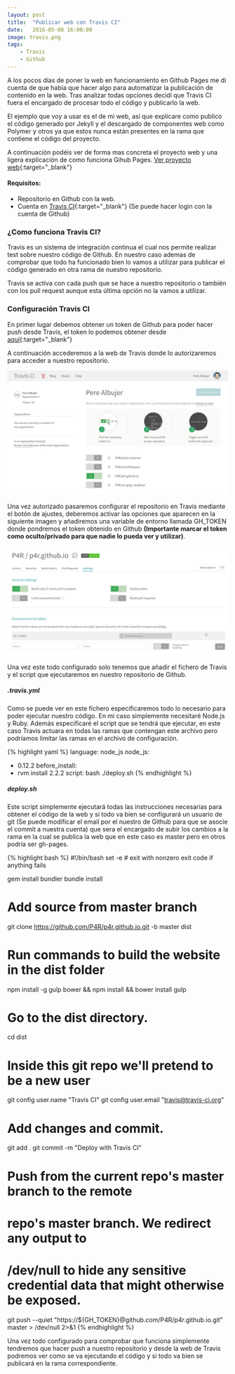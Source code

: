 ```yaml
---
layout: post
title:  "Publicar web con Travis CI"
date:   2016-05-08 16:00:00
image: travis.png
tags:
    - Travis
    - Github
---
```


A los pocos días de poner la web en funcionamiento en Github Pages me di cuenta de que había que hacer algo para automatizar la publicación de contenido en la web. Tras analizar todas opciones decidí que Travis CI fuera el encargado de procesar todo el código y publicarlo la web.

<!--more--> 

El ejemplo que voy a usar es el de mi web, así que explicare como publico el código generado por Jekyll y el descargado
de componentes web como Polymer y otros ya que estos nunca están presentes en la rama que contiene el código del proyecto.

A continuación podéis ver de forma mas concreta el proyecto web y una ligera explicación de como funciona
Gihub Pages. [Ver proyecto web][personal_website]{:target="_blank"}

#### Requisitos:
 - Repositorio en Github con la web.
 - Cuenta en [Travis CI][travis_home]{:target="_blank"} (Se puede hacer login con la cuenta de Github)

### ¿Como funciona Travis CI?

Travis es un sistema de integración continua el cual nos permite realizar test sobre nuestro código de Github.
En nuestro caso ademas de comprobar que todo ha funcionado bien lo vamos a utilizar para publicar el
código generado en otra rama de nuestro repositorio.

Travis se activa con cada push que se hace a nuestro repositorio o también con los pull request aunque esta última
opción no la vamos a utilizar.

### Configuración Travis CI

En primer lugar debemos obtener un token de Github para poder hacer push desde Travis, el token lo podemos obtener
desde [aquí][github_tokens]{:target="_blank"}

A continuación accederemos a la web de Travis donde lo autorizaremos para acceder a nuestro repositorio.

<img src="/images/posts/travis-active-repo.jpg"/>

Una vez autorizado pasaremos configurar el repositorio en Travis mediante el botón de ajustes, deberemos
activar las opciones que aparecen en la siguiente imagen y añadiremos una variable de entorno llamada
GH_TOKEN donde pondremos el token obtenido en Github **(Importante marcar el token como oculto/privado
para que nadie lo pueda ver y utilizar)**.

<img src="/images/posts/travis-config-repo.jpg"/>

Una vez este todo configurado solo tenemos que añadir el fichero de Travis y el script que ejecutaremos en
nuestro repositorio de Github.

##### .travis.yml

Como se puede ver en este fichero especificaremos todo lo necesario para poder ejecutar nuestro código. En
mi caso simplemente necesitaré Node.js y Ruby. Además especificaré el script que se tendrá que ejecutar,
en este caso Travis actuara en todas las ramas que contengan este archivo pero podríamos limitar las ramas
en el archivo de configuración.

{% highlight yaml %}
language: node_js
node_js:
  - 0.12.2
before_install:
  - rvm install 2.2.2
script: bash ./deploy.sh
{% endhighlight %}

##### deploy.sh

Este script simplemente ejecutará todas las instrucciones necesarias para obtener el código de la
web y si todo va bien se configurará un usuario de git (Se puede modificar el email por el nuestro
de Github para que se asocie el commit a nuestra cuenta) que sera el encargado de subir los cambios
a la rama en la cual se publica la web que en este caso es master pero en otros podría ser gh-pages.

{% highlight bash %}
#!/bin/bash
set -e # exit with nonzero exit code if anything fails

gem install bundler
bundle install

# Add source from master branch
git clone https://github.com/P4R/p4r.github.io.git -b master dist

# Run commands to build the website in the dist folder
npm install -g gulp bower && npm install && bower install
gulp

# Go to the dist directory.
cd dist

# Inside this git repo we'll pretend to be a new user
git config user.name "Travis CI"
git config user.email "travis@travis-ci.org"

# Add changes and commit.
git add .
git commit -m "Deploy with Travis CI"

# Push from the current repo's master branch to the remote
# repo's master branch. We redirect any output to
# /dev/null to hide any sensitive credential data that might otherwise be exposed.
git push --quiet "https://${GH_TOKEN}@github.com/P4R/p4r.github.io.git" master > /dev/null 2>&1
{% endhighlight %}

Una vez todo configurado para comprobar que funciona simplemente tendremos que hacer push a nuestro
repositorio y desde la web de Travis podremos ver como se va ejecutando el código y si todo va bien
se publicará en la rama correspondiente.


[personal_website]: /projects/2016/04/03/personal-website/
[travis_home]: https://travis-ci.org/
[github_tokens]: https://github.com/settings/tokens
